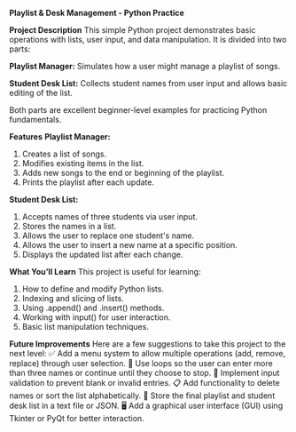 **Playlist & Desk Management - Python Practice**

**Project Description**
This simple Python project demonstrates basic operations with lists, user input, and data manipulation. It is divided into two parts:

**Playlist Manager:** Simulates how a user might manage a playlist of songs.

**Student Desk List:** Collects student names from user input and allows basic editing of the list.

Both parts are excellent beginner-level examples for practicing Python fundamentals.

**Features**
**Playlist Manager:**
1. Creates a list of songs.
2. Modifies existing items in the list.
3. Adds new songs to the end or beginning of the playlist.
4. Prints the playlist after each update.

**Student Desk List:**
1. Accepts names of three students via user input.
2. Stores the names in a list.
3. Allows the user to replace one student's name.
4. Allows the user to insert a new name at a specific position.
5. Displays the updated list after each change.

**What You’ll Learn**
This project is useful for learning:
1. How to define and modify Python lists.
2. Indexing and slicing of lists.
3. Using .append() and .insert() methods.
4. Working with input() for user interaction.
5. Basic list manipulation techniques.

**Future Improvements**
Here are a few suggestions to take this project to the next level:
✅ Add a menu system to allow multiple operations (add, remove, replace) through user selection.
🔁 Use loops so the user can enter more than three names or continue until they choose to stop.
🧹 Implement input validation to prevent blank or invalid entries.
📋 Add functionality to delete names or sort the list alphabetically.
💾 Store the final playlist and student desk list in a text file or JSON.
🖥️ Add a graphical user interface (GUI) using Tkinter or PyQt for better interaction.
